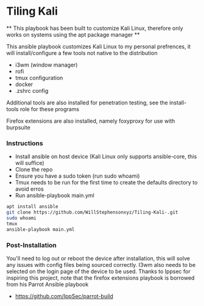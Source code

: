 # Tiling Kali

** This playbook has been built to customize Kali Linux, therefore only works on systems using the apt package manager **

This ansible playbook customizes Kali Linux to my personal prefrences, it will install/configure a few tools not native to the distribution

- i3wm (window manager)
- rofi 
- tmux configuration
- docker
- .zshrc config

Additional tools are also installed for penetration testing, see the install-tools role for these programs

Firefox extensions are also installed, namely foxyproxy for use with burpsuite

### Instructions 

- Install ansible on host device (Kali Linux only supports ansible-core, this will suffice)
- Clone the repo
- Ensure you have a sudo token (run sudo whoami)
- Tmux needs to be run for the first time to create the defaults directory to avoid erros
- Run ansible-playbook main.yml 


```bash
apt install ansible
git clone https://github.com/WillStephensonxyz/Tiling-Kali-.git
sudo whoami 
tmux
ansible-playbook main.yml 
```

### Post-Installation 

You'll need to log out or reboot the device after installation, this will solve any issues with config files being sourced correctly. I3wm also needs to be selected on the login page of the device to be used. 
 Thanks to Ippsec for inspiring this project, note that the firefox extensions playbook is borrowed from his Parrot Ansible playbook 
- https://github.com/IppSec/parrot-build
